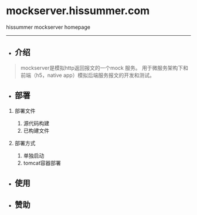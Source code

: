 # mockserver.hissummer.com
hissummer mockserver homepage
*** 
* ## 介绍
> mockserver是模拟http返回报文的一个mock 服务。 用于微服务架构下和前端（h5，native app）模拟后端服务报文的开发和测试。
* ## 部署
1. 部署文件
    1. 源代码构建
    1. 已构建文件

1. 部署方式
    1. 单独启动
    1. tomcat容器部署

* ## 使用
* ## 赞助
